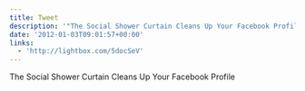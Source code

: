 ```yaml
---
title: Tweet
description: '"The Social Shower Curtain Cleans Up Your Facebook Profile "'
date: '2012-01-03T09:01:57+00:00'
links:
  - 'http://lightbox.com/5docSeV'
---
```

The Social Shower Curtain Cleans Up Your Facebook Profile 
